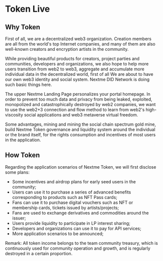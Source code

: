 # Token Live

## Why Token
<p>First of all, we are a decentralized web3 organization. Creation members are all from the world's top Internet companies, and many of them are also well-known creators and encryption artists in the community.</p>
<p>While providing beautiful products for creators, project parties and communities, developers and organizations, we also hope to help more users transition from web2 to web3, aggregate and accumulate more individual data in the decentralized world, first of all We are about to have our own web3 identity and social system. Nextme DID Network is doing such basic things here.</p>
<p>The upper Nextme Landing Page personalizes your portal homepage. In order to prevent too much data and privacy from being leaked, exploited, monopolized and catastrophically destroyed by web2 companies, we want to use the web2+3 connection and flow method to learn from web2's high-viscosity social applications and web3 metaverse virtual freedom.</p>
<p>Some advantages, mining and mining the social chain spectrum gold mine, build Nextme Token governance and liquidity system around the individual or the brand itself, for the rights consumption and incentives of most users in the application.</p>

## How Token
<p>Regarding the application scenarios of Nextme Token, we will first disclose some plans:</p>

- Some incentives and airdrop plans for early seed users in the community;
- Users can use it to purchase a series of advanced benefits corresponding to products such as NFT Pass cards;
- Fans can use it to purchase digital vouchers such as NFT or membership cards, tickets issued by artists/projects;
- Fans are used to exchange derivatives and commodities around the issuer;
- Users provide liquidity to participate in LP interest sharing;
- Developers and organizations can use it to pay for API services;
- More application scenarios to be announced;

<p>Remark: All token income belongs to the team community treasury, which is continuously used for community operation and growth, and is regularly destroyed in a certain proportion.</p>